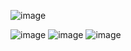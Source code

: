![image](https://github.com/user-attachments/assets/74408e12-3a4f-408c-9bec-20989bda1dd6)

![image](https://github.com/user-attachments/assets/da61fa61-e135-4887-991e-b618061db61b)
![image](https://github.com/user-attachments/assets/a36cf282-ec21-4674-a6f1-e073db745500)
![image](https://github.com/user-attachments/assets/501ced1d-7a4e-46be-9c2d-562d0ede7418)

